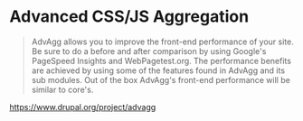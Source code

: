 # Advanced CSS/JS Aggregation

>AdvAgg allows you to improve the front-end performance of your site. Be sure to do a before and after comparison by using Google's PageSpeed Insights and WebPagetest.org. The performance benefits are achieved by using some of the features found in AdvAgg and its sub modules. Out of the box AdvAgg's front-end performance will be similar to core's.

https://www.drupal.org/project/advagg